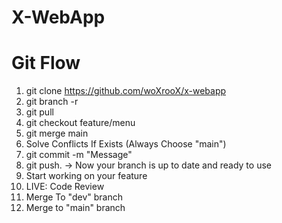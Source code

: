 # X-WebApp

# Git Flow
1. git clone https://github.com/woXrooX/x-webapp
2. git branch -r
3. git pull
4. git checkout feature/menu
5. git merge main
6. Solve Conflicts If Exists (Always Choose "main")
7. git commit -m "Message"
8. git push. -> Now your branch is up to date and ready to use
9. Start working on your feature
10. LIVE: Code Review
11. Merge To "dev" branch
12. Merge to "main" branch
